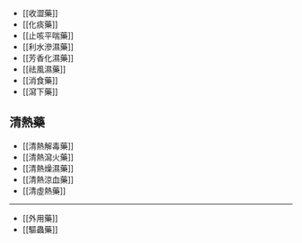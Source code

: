 - [[收澀藥]]
- [[化痰藥]]
- [[止咳平喘藥]]
- [[利水滲濕藥]]
- [[芳香化濕藥]]
- [[祛風濕藥]]
- [[消食藥]]
- [[瀉下藥]]
## 清熱藥
- [[清熱解毒藥]]
- [[清熱瀉火藥]]
- [[清熱燥濕藥]]
- [[清熱涼血藥]]
- [[清虛熱藥]]
---
- [[外用藥]]
- [[驅蟲藥]]